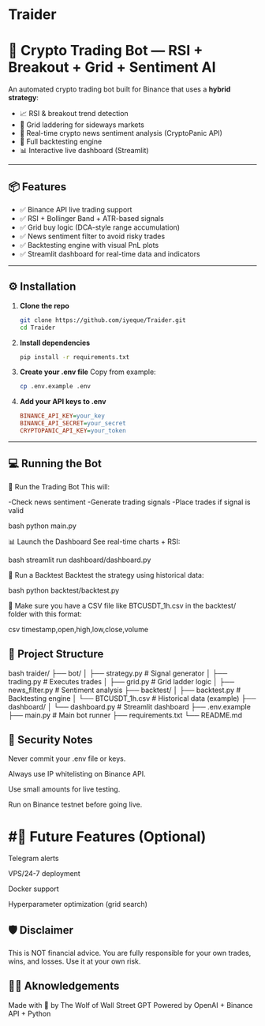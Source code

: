 # Traider

# 🧠 Crypto Trading Bot — RSI + Breakout + Grid + Sentiment AI

An automated crypto trading bot built for Binance that uses a **hybrid strategy**:

- 📈 RSI & breakout trend detection
- 🧮 Grid laddering for sideways markets
- 🧠 Real-time crypto news sentiment analysis (CryptoPanic API)
- 🧪 Full backtesting engine
- 📊 Interactive live dashboard (Streamlit)

---

## 📦 Features

- ✅ Binance API live trading support
- ✅ RSI + Bollinger Band + ATR-based signals
- ✅ Grid buy logic (DCA-style range accumulation)
- ✅ News sentiment filter to avoid risky trades
- ✅ Backtesting engine with visual PnL plots
- ✅ Streamlit dashboard for real-time data and indicators

---

## ⚙️ Installation

1. **Clone the repo**  
   ```bash
   git clone https://github.com/iyeque/Traider.git
   cd Traider

2. **Install dependencies**
   ```bash
   pip install -r requirements.txt


3. **Create your .env file**
   Copy from example:
   ```bash
   cp .env.example .env

4. **Add your API keys to .env**
   ```ini
   BINANCE_API_KEY=your_key
   BINANCE_API_SECRET=your_secret
   CRYPTOPANIC_API_KEY=your_token

---

## 💻 Running the Bot

🔁 Run the Trading Bot
This will:

-Check news sentiment
-Generate trading signals
-Place trades if signal is valid

bash
python main.py

📊 Launch the Dashboard
See real-time charts + RSI:

bash
streamlit run dashboard/dashboard.py

🧪 Run a Backtest
Backtest the strategy using historical data:

bash
python backtest/backtest.py

📝 Make sure you have a CSV file like BTCUSDT_1h.csv in the backtest/ folder with this format:

csv
timestamp,open,high,low,close,volume

## 📁 Project Structure
bash
traider/
├── bot/
│   ├── strategy.py        # Signal generator
│   ├── trading.py         # Executes trades
│   ├── grid.py            # Grid ladder logic
│   ├── news_filter.py     # Sentiment analysis
├── backtest/
│   ├── backtest.py        # Backtesting engine
│   └── BTCUSDT_1h.csv     # Historical data (example)
├── dashboard/
│   └── dashboard.py       # Streamlit dashboard
├── .env.example
├── main.py                # Main bot runner
├── requirements.txt
└── README.md

## 🔐 Security Notes
Never commit your .env file or keys.

Always use IP whitelisting on Binance API.

Use small amounts for live testing.

Run on Binance testnet before going live.

# #🧠 Future Features (Optional)
Telegram alerts

VPS/24-7 deployment

Docker support

Hyperparameter optimization (grid search)

## 🛡️ Disclaimer
This is NOT financial advice. You are fully responsible for your own trades, wins, and losses. Use it at your own risk.

## 🧑‍💻 Aknowledgements 
Made with 💼 by The Wolf of Wall Street GPT
Powered by OpenAI + Binance API + Python